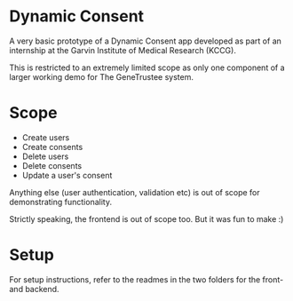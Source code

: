 # Dynamic Consent

A very basic prototype of a Dynamic Consent app developed as part of an internship at the Garvin Institute of Medical Research (KCCG).

This is restricted to an extremely limited scope as only one component of a larger working demo for The GeneTrustee system.

# Scope

-   Create users
-   Create consents
-   Delete users
-   Delete consents
-   Update a user's consent

Anything else (user authentication, validation etc) is out of scope for demonstrating functionality.

Strictly speaking, the frontend is out of scope too. But it was fun to make :)

# Setup

For setup instructions, refer to the readmes in the two folders for the front- and backend.
